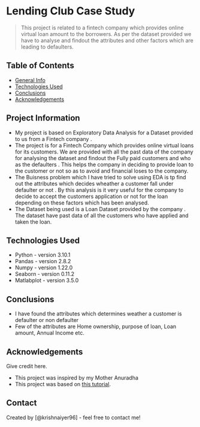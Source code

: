 # Lending Club Case Study
> This project is related to a fintech company which provides online virtual loan amount to the borrowers. As per the dataset provided we have to analyse and findout the attributes and other factors which are leading to defaulters. 


## Table of Contents
* [General Info](#Project-information)
* [Technologies Used](#technologies-used)
* [Conclusions](#conclusions)
* [Acknowledgements](#acknowledgements)

## Project Information
- My project is based on Exploratory Data Analysis for a Dataset provided to us from a Fintech company . 
- The project is for a Fintech Company which provides online virtual loans for its customers. We are provided with all the past data of the company for analysing the dataset and findout the Fully paid customers and who as the defaulters . This helps the company in deciding to provide loan to the customer or not so as to avoid and financial loses to the company. 
- The Buisness problem which I have tried to solve using EDA is tp find out the attributes which decides wheather a customer fall under defaulter or not . By this analysis is it very useful for the company to decide to accept the customers application or not for the loan depending on these factors which has been analysed. 
- The Dataset being used is a Loan Dataset provided by the company . The dataset have past data of all the customers who have applied and taken the loan. 

## Technologies Used
- Python - version 3.10.1
- Pandas - version 2.8.2
- Numpy - version 1.22.0
- Seaborn - version 0.11.2
- Matlabplot - version 3.5.0


## Conclusions
- I have found the attributes which determines weather a customer is defaulter or non defaulter
- Few of the attributes are Home ownership, purpose of loan, Loan amount, Annual Income etc.




## Acknowledgements
Give credit here.
- This project was inspired by my Mother Anuradha
- This project was based on [this tutorial](https://www.upgrad.com).


## Contact
Created by [@krishnaiyer96] - feel free to contact me!


<!-- Optional -->
<!-- ## License -->
<!-- This project is open source and available under the [... License](). -->

